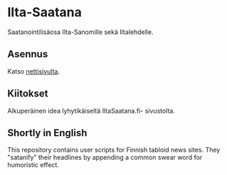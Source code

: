 Ilta-Saatana
============

Saatanointilisäosa Ilta-Sanomille sekä Iltalehdelle.

Asennus
-------

Katso [nettisivulta](http://iltasaatana.veetipaananen.fi/).

Kiitokset
---------

Alkuperäinen idea lyhytikäiseltä IltaSaatana.fi- sivustolta.

Shortly in English
------------------

This repository contains user scripts for Finnish tabloid news sites. They
"satanify" their headlines by appending a common swear word for humoristic
effect.
